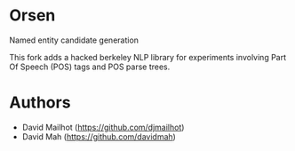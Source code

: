 # Orsen

Named entity candidate generation

This fork adds a hacked berkeley NLP library for experiments involving Part Of Speech (POS) tags and POS parse trees.

# Authors

* David Mailhot (https://github.com/djmailhot)
* David Mah (https://github.com/davidmah)
